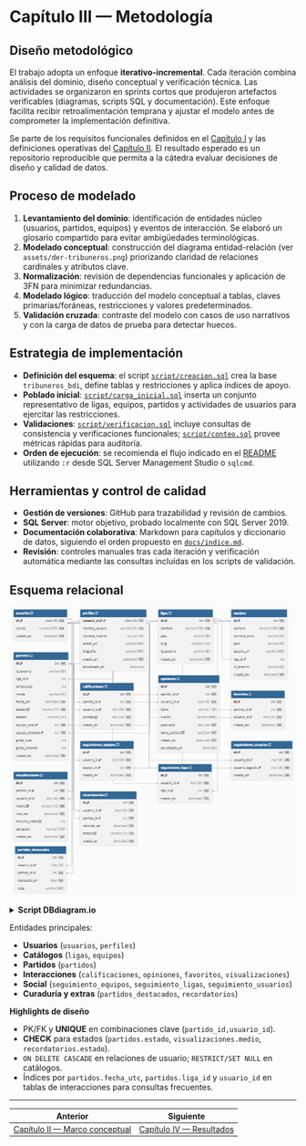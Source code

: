 # Capítulo III — Metodología

## Diseño metodológico
El trabajo adopta un enfoque **iterativo-incremental**. Cada iteración combina análisis del dominio, diseño conceptual y verificación técnica. Las actividades se organizaron en sprints cortos que produjeron artefactos verificables (diagramas, scripts SQL y documentación). Este enfoque facilita recibir retroalimentación temprana y ajustar el modelo antes de comprometer la implementación definitiva.

Se parte de los requisitos funcionales definidos en el [Capítulo I](capitulo-1-introduccion.md#definición-del-problema) y las definiciones operativas del [Capítulo II](capitulo-2-marco-conceptual.md). El resultado esperado es un repositorio reproducible que permita a la cátedra evaluar decisiones de diseño y calidad de datos.

## Proceso de modelado
1. **Levantamiento del dominio**: identificación de entidades núcleo (usuarios, partidos, equipos) y eventos de interacción. Se elaboró un glosario compartido para evitar ambigüedades terminológicas.
2. **Modelado conceptual**: construcción del diagrama entidad-relación (ver `assets/der-tribuneros.png`) priorizando claridad de relaciones cardinales y atributos clave.
3. **Normalización**: revisión de dependencias funcionales y aplicación de 3FN para minimizar redundancias.
4. **Modelado lógico**: traducción del modelo conceptual a tablas, claves primarias/foráneas, restricciones y valores predeterminados.
5. **Validación cruzada**: contraste del modelo con casos de uso narrativos y con la carga de datos de prueba para detectar huecos.

## Estrategia de implementación
- **Definición del esquema**: el script [`script/creacion.sql`](../script/creacion.sql) crea la base `tribuneros_bdi`, define tablas y restricciones y aplica índices de apoyo.
- **Poblado inicial**: [`script/carga_inicial.sql`](../script/carga_inicial.sql) inserta un conjunto representativo de ligas, equipos, partidos y actividades de usuarios para ejercitar las restricciones.
- **Validaciones**: [`script/verificacion.sql`](../script/verificacion.sql) incluye consultas de consistencia y verificaciones funcionales; [`script/conteo.sql`](../script/conteo.sql) provee métricas rápidas para auditoría.
- **Orden de ejecución**: se recomienda el flujo indicado en el [README](../README.md#cómo-ejecutar-los-scripts) utilizando `:r` desde SQL Server Management Studio o `sqlcmd`.

## Herramientas y control de calidad
- **Gestión de versiones**: GitHub para trazabilidad y revisión de cambios.
- **SQL Server**: motor objetivo, probado localmente con SQL Server 2019.
- **Documentación colaborativa**: Markdown para capítulos y diccionario de datos, siguiendo el orden propuesto en [`docs/indice.md`](indice.md).
- **Revisión**: controles manuales tras cada iteración y verificación automática mediante las consultas incluidas en los scripts de validación.




## Esquema relacional  

![DER](/assets/der-tribuneros.png)  

<details>
  <summary><b> Script DBdiagram.io</b></summary>
  
  ```
  
  // =========================================================
// Tribuneros - Schema para dbdiagram.io
// =========================================================

Table usuarios {
  id char(36) [pk, not null]
  correo varchar(255) [not null, unique]
  creado_en datetime2 [not null]
  
  indexes {
    correo [unique, name: "UQ_usuarios_correo"]
  }
}

Table perfiles {
  usuario_id char(36) [pk, not null, ref: - usuarios.id]
  nombre_usuario varchar(30) [not null, unique]
  nombre_mostrar varchar(60)
  avatar_url varchar(400)
  biografia varchar(400)
  creado_en datetime2 [not null]
  actualizado_en datetime2
  
  indexes {
    nombre_usuario [unique, name: "UQ_perfiles_usuario"]
  }
}

Table ligas {
  id int [pk, not null]
  nombre varchar(120) [not null]
  pais varchar(80)
  slug varchar(120) [unique]
  id_externo varchar(80)
  creado_en datetime2 [not null]
  
  indexes {
    slug [unique, name: "UQ_ligas_slug"]
  }
}

Table equipos {
  id int [pk, not null]
  nombre varchar(120) [not null]
  nombre_corto varchar(50)
  pais varchar(80)
  escudo_url varchar(400)
  liga_id int [ref: > ligas.id]
  id_externo varchar(80)
  creado_en datetime2 [not null]
}

Table partidos {
  id int [pk, not null]
  id_externo varchar(80)
  liga_id int [ref: > ligas.id]
  temporada int
  ronda varchar(40)
  fecha_utc datetime2 [not null]
  estado varchar(15) [not null, note: 'programado, en_vivo, finalizado, pospuesto, cancelado']
  estadio varchar(120)
  equipo_local int [not null, ref: > equipos.id]
  equipo_visitante int [not null, ref: > equipos.id]
  goles_local int
  goles_visitante int
  creado_en datetime2 [not null]
  
  indexes {
    fecha_utc [name: "IX_partidos_fecha"]
    liga_id [name: "IX_partidos_liga"]
  }
}

Table calificaciones {
  id int [pk, not null]
  partido_id int [not null, ref: > partidos.id]
  usuario_id char(36) [not null, ref: > usuarios.id]
  puntaje smallint [not null, note: '1-5']
  creado_en datetime2 [not null]
  
  indexes {
    (partido_id, usuario_id) [unique, name: "UQ_calif"]
    usuario_id [name: "IX_calif_usuario"]
  }
}

Table opiniones {
  id int [pk, not null]
  partido_id int [not null, ref: > partidos.id]
  usuario_id char(36) [not null, ref: > usuarios.id]
  titulo varchar(120)
  cuerpo varchar(4000)
  publica smallint [not null, note: '1=pública, 0=privada']
  tiene_spoilers smallint [not null, note: '1=sí, 0=no']
  creado_en datetime2 [not null]
  actualizado_en datetime2
  
  indexes {
    (partido_id, usuario_id) [unique, name: "UQ_opiniones"]
    usuario_id [name: "IX_opiniones_usuario"]
  }
}

Table favoritos {
  id int [pk, not null]
  partido_id int [not null, ref: > partidos.id]
  usuario_id char(36) [not null, ref: > usuarios.id]
  creado_en datetime2 [not null]
  
  indexes {
    (partido_id, usuario_id) [unique, name: "UQ_favoritos"]
    usuario_id [name: "IX_fav_usuario"]
  }
}

Table visualizaciones {
  id int [pk, not null]
  partido_id int [not null, ref: > partidos.id]
  usuario_id char(36) [not null, ref: > usuarios.id]
  medio varchar(12) [not null, note: 'estadio, tv, streaming, repeticion']
  visto_en datetime2 [not null]
  minutos_vistos int [note: '0-200']
  ubicacion varchar(120)
  creado_en datetime2 [not null]
  
  indexes {
    usuario_id [name: "IX_vis_usuario"]
  }
}

Table seguimiento_equipos {
  id int [pk, not null]
  usuario_id char(36) [not null, ref: > usuarios.id]
  equipo_id int [not null, ref: > equipos.id]
  creado_en datetime2 [not null]
  
  indexes {
    (usuario_id, equipo_id) [unique, name: "UQ_seguimiento_equipos"]
    usuario_id [name: "IX_seg_equipos_usuario"]
  }
}

Table seguimiento_ligas {
  id int [pk, not null]
  usuario_id char(36) [not null, ref: > usuarios.id]
  liga_id int [not null, ref: > ligas.id]
  creado_en datetime2 [not null]
  
  indexes {
    (usuario_id, liga_id) [unique, name: "UQ_seguimiento_ligas"]
    usuario_id [name: "IX_seg_ligas_usuario"]
  }
}

Table seguimiento_usuarios {
  id int [pk, not null]
  usuario_id char(36) [not null, ref: > usuarios.id]
  usuario_seguido char(36) [not null, ref: > usuarios.id]
  creado_en datetime2 [not null]
  
  indexes {
    (usuario_id, usuario_seguido) [unique, name: "UQ_seguimiento_usuarios"]
    usuario_id [name: "IX_seg_usuarios_seguidor"]
  }
}

Table partidos_destacados {
  id int [pk, not null]
  usuario_id char(36) [ref: > usuarios.id]
  partido_id int [not null, ref: > partidos.id]
  destacado_en date [not null]
  nota varchar(240)
}

Table recordatorios {
  id int [pk, not null]
  usuario_id char(36) [not null, ref: > usuarios.id]
  partido_id int [not null, ref: > partidos.id]
  recordar_en datetime2 [not null]
  estado varchar(12) [not null, note: 'pendiente, enviado, cancelado']
  creado_en datetime2 [not null]
  
  indexes {
    recordar_en [name: "IX_recordatorios_when"]
  }
}

```

</details>

Entidades principales:
- **Usuarios** (`usuarios`, `perfiles`)
- **Catálogos** (`ligas`, `equipos`)
- **Partidos** (`partidos`)
- **Interacciones** (`calificaciones`, `opiniones`, `favoritos`, `visualizaciones`)
- **Social** (`seguimiento_equipos`, `seguimiento_ligas`, `seguimiento_usuarios`)
- **Curaduría y extras** (`partidos_destacados`, `recordatorios`)
  
**Highlights de diseño**
- PK/FK y **UNIQUE** en combinaciones clave (`partido_id,usuario_id`).
- **CHECK** para estados (`partidos.estado`, `visualizaciones.medio`, `recordatorios.estado`).
- `ON DELETE CASCADE` en relaciones de usuario; `RESTRICT/SET NULL` en catálogos.
- Índices por `partidos.fecha_utc`, `partidos.liga_id` y `usuario_id` en tablas de interacciones para consultas frecuentes.

---

|  Anterior | Siguiente  |
| --- | --- |
| [Capítulo II — Marco conceptual](capitulo-2-marco-conceptual.md) | [Capítulo IV — Resultados](capitulo-4-resultados.md) |
